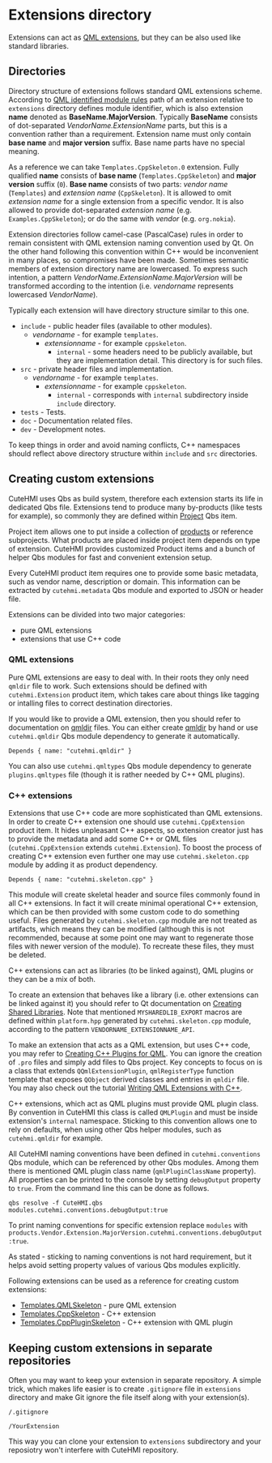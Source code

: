 # Extensions directory

Extensions can act as [QML extensions](http://doc.qt.io/qt-5/qtqml-index.html),
but they can be also used like standard libraries.

## Directories

Directory structure of extensions follows standard QML extensions scheme.
According to [QML identified module rules][1] path of an extension relative
to `extensions` directory defines module identifier, which is also extension
__name__ denoted as __BaseName.MajorVersion__. Typically __BaseName__ consists
of dot-separated _VendorName.ExtensionName_ parts, but this is a convention
rather than a requirement. Extension name must only contain __base name__ and
__major version__ suffix. Base name parts have no special meaning.

As a reference we can take `Templates.CppSkeleton.0` extension. Fully qualified
__name__ consists of __base name__ (`Templates.CppSkeleton`) and __major version__
suffix (`0`). __Base name__ consists of two parts: _vendor name_ (`Templates`)
and _extension name_ (`CppSkeleton`). It is allowed to omit _extension name_ for a
single extension from a specific vendor. It is also allowed to provide
dot-separated _extension name_ (e.g. `Examples.CppSkeleton`); or do the same with
_vendor_ (e.g. `org.nokia`).

Extension directories follow camel-case (PascalCase) rules in order to remain
consistent with QML extension naming convention used by Qt. On the other hand
following this convention within C++ would be inconvenient in many places, so
compromises have been made. Sometimes semantic members of extension directory
name are lowercased. To express such intention, a pattern
_VendorName.ExtensionName.MajorVersion_ will be transformed according to the
intention (i.e. _vendorname_ represents lowercased _VendorName_).

Typically each extension will have directory structure similar to this one.

- `include` - public header files (available to other modules).
    - _vendorname_ - for example `templates`.
        - _extensionname_ - for example `cppskeleton`.
            - `internal` - some headers need to be publicly available, but they
              are implementation detail. This directory is for such files.
- `src` - private header files and implementation.
    - _vendorname_ - for example `templates`.
        - _extensionname_ - for example `cppskeleton`.
            - `internal` - corresponds with `internal` subdirectory inside
              `include` directory.
- `tests` - Tests.
- `doc` - Documentation related files.
- `dev` - Development notes.

To keep things in order and avoid naming conflicts, C++ namespaces should
reflect above directory structure within `include` and `src` directories.

## Creating custom extensions

CuteHMI uses Qbs as build system, therefore each extension starts its life in
dedicated Qbs file. Extensions tend to produce many by-products (like tests for
example), so commonly they are defined within
[Project](https://doc.qt.io/qbs/qml-qbslanguageitems-project.html) Qbs item.

Project item allows one to put inside a collection of
[products](https://doc.qt.io/qbs/qml-qbslanguageitems-product.html) or reference
subprojects. What products are placed inside project item depends on type of
extension. CuteHMI provides customized Product items and a bunch of helper Qbs
modules for fast and convenient extension setup.

Every CuteHMI product item requires one to provide some basic metadata, such as
vendor name, description or domain. This information can be extracted by
`cutehmi.metadata` Qbs module and exported to JSON or header file.

Extensions can be divided into two major categories:
- pure QML extensions
- extensions that use C++ code

### QML extensions

Pure QML extensions are easy to deal with. In their roots they only need
`qmldir` file to work. Such extensions should be defined with
`cutehmi.Extension` product item, which takes care about things like tagging or
intalling files to correct destination directories.

If you would like to provide a QML extension, then you should refer to
documentation on [qmldir] files. You can either create [qmldir] by hand or use
`cutehmi.qmldir` Qbs module dependency to generate it automatically.
```
Depends { name: "cutehmi.qmldir" }
```

You can also use `cutehmi.qmltypes` Qbs module dependency to generate
`plugins.qmltypes` file (though it is rather needed by C++ QML plugins).

### C++ extensions

Extensions that use C++ code are more sophisticated than QML extensions. In
order to create C++ extension one should use `cutehmi.CppExtension` product
item. It hides unpleasant C++ aspects, so extension creator just has to provide
the metadata and add some C++ or QML files (`cutehmi.CppExtension` extends
`cutehmi.Extension`). To boost the process of creating C++ extension even
further one may use `cutehmi.skeleton.cpp` module by adding it as product
dependency.
```
Depends { name: "cutehmi.skeleton.cpp" }
```

This module will create skeletal header and source files commonly found in all
C++ extensions. In fact it will create minimal operational C++ extension, which
can be then provided with some custom code to do something useful. Files
generated by `cutehmi.skeleton.cpp` module are not treated as artifacts,
which means they can be modified (although this is not recommended, because at
some point one may want to regenerate those files with newer version of the
module). To recreate these files, they must be deleted.

C++ extensions can act as libraries (to be linked against), QML plugins or they
can be a mix of both.

To create an extension that behaves like a library (i.e. other extensions can be
linked against it) you should refer to Qt documentation on
[Creating Shared Libraries](https://doc.qt.io/qt-5/sharedlibrary.html).
Note that mentioned `MYSHAREDLIB_EXPORT` macros are defined within
`platform.hpp` generated by `cutehmi.skeleton.cpp` module, according to the
pattern `VENDORNAME_EXTENSIONNAME_API`.

To make an extension that acts as a QML extension, but uses C++ code, you may
refer to [Creating C++ Plugins for QML](https://doc.qt.io/qt-5/qtqml-modules-cppplugins.html).
You can ignore the creation of `.pro` files and simply add files to Qbs project.
Key concepts to focus on is a class that extends `QQmlExtensionPlugin`,
`qmlRegisterType` function template that exposes `QObject` derived classes and
entries in `qmldir` file. You may also check out the tutorial
[Writing QML Extensions with C++](https://doc.qt.io/qt-5/qtqml-tutorials-extending-qml-example.html).

C++ extensions, which act as QML plugins must provide QML plugin class. By
convention in CuteHMI this class is called `QMLPlugin` and must be inside
extension's `internal` namespace. Sticking to this convention allows one to
rely on defaults, when using other Qbs helper modules, such as `cutehmi.qmldir`
for example.

All CuteHMI naming conventions have been defined in `cutehmi.conventions` Qbs
module, which can be referenced by other Qbs modules. Among them there is
mentioned QML plugin class name (`qmlPluginClassName` property). All properties
can be printed to the console by setting `debugOutput` property to `true`. From
the command line this can be done as follows.

```
qbs resolve -f CuteHMI.qbs modules.cutehmi.conventions.debugOutput:true
```

To print naming conventions for specific extension replace `modules` with `products.Vendor.Extension.MajorVersion.cutehmi.conventions.debugOutput:true`.

As stated - sticking to naming conventions is not hard requirement, but it helps
avoid setting property values of various Qbs modules explicitly.

Following extensions can be used as a reference for creating custom extensions:
- [Templates.QMLSkeleton](Templates/QMLSkeleton.0/) - pure QML extension
- [Templates.CppSkeleton](Templates/CppSkeleton.0/) - C++ extension
- [Templates.CppPluginSkeleton](Templates/CppPluginSkeleton.0/) - C++ extension with QML plugin

## Keeping custom extensions in separate repositories

Often you may want to keep your extension in separate repository. A simple
trick, which makes life easier is to create `.gitignore` file in `extensions`
directory and make Git ignore the file itself along with your extension(s).

```
/.gitignore

/YourExtension
```

This way you can clone your extension to `extensions` subdirectory and your
reposiotry won't interfere with CuteHMI repository.


[1]: https://doc.qt.io/qt-5/qtqml-modules-identifiedmodules.html#semantics-of-identified-modules
[qmldir]: https://doc.qt.io/qt-5/qtqml-modules-qmldir.html

